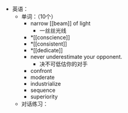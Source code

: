 - 英语：
	- 单词：（10个）
		- narrow [[beam]] of light
			- 一丝丝光线
		- *[[conscience]]
		- *[[consistent]]
		- *[[dedicate]]
		- never underestimate your opponent.
			- 决不可低估你的对手
		- confront
		- moderate
		- industrialize
		- sequence
		- superiority
	- 对话练习：